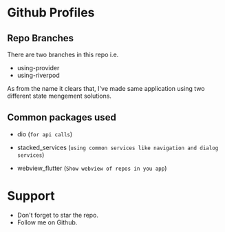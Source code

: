 # Github Profiles

## Repo Branches

There are two branches in this repo i.e.

- using-provider
- using-riverpod

As from the name it clears that, I've made same application using two different state mengement solutions.

## Common packages used

- dio (`for api calls`)
- stacked_services (`using common services like navigation and dialog services`)

- webview_flutter (`Show webview of repos in you app`)

# Support

- Don't forget to star the repo.
- Follow me on Github.
